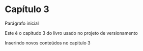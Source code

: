 # Capítulo 3

Parágrafo inicial

Este é o capitudo 3 do livro usado no projeto de versionamento

Inserindo novos conteúdos no capitulo 3